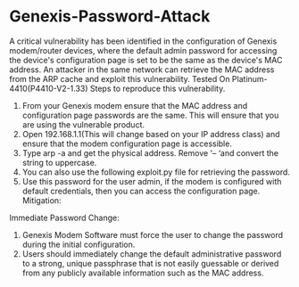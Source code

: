 # Genexis-Password-Attack


A critical vulnerability has been identified in the configuration of Genexis modem/router devices, where the default admin password for accessing the device's configuration page is set to be the same as the device's MAC address. An attacker in the same network can retrieve the MAC address from the ARP cache and exploit this vulnerability.
Tested On Platinum-4410(P4410-V2-1.33)
Steps to reproduce this vulnerability.
1.	From your Genexis modem ensure that the MAC address and configuration page passwords are the same. This will ensure that you are using the vulnerable product.
2.	Open 192.168.1.1(This will change based on your IP address class) and ensure that the modem configuration page is accessible.
3.	Type arp -a <config page IP> and get the physical address. Remove ‘– ‘and convert the string to uppercase.
4.	You can also use the following exploit.py file for retrieving the password.
5.	Use this password for the user admin, if the modem is configured with default credentials, then you can access the configuration page.
Mitigation:

Immediate Password Change: 
1.	Genexis Modem Software must force the user to change the password during the initial configuration.
2.	Users should immediately change the default administrative password to a strong, unique passphrase that is not easily guessable or derived from any publicly available information such as the MAC address.
